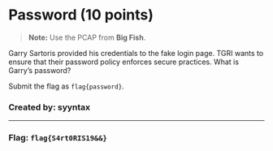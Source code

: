 <h1>Password (10 points)</h1>
<blockquote><strong>Note:</strong> Use the PCAP from <b>Big Fish</b>.</blockquote>
<p> Garry Sartoris provided his credentials to the fake login page. TGRI wants to ensure that their password policy enforces secure practices. What is Garry’s password?</p>
<p>Submit the flag as <code>flag{password}</code>.</p>
<h3> Created by: <b>syyntax</b></h3>
<hr>

<h3>Flag: <code>flag{S4rt0RIS19&&}</code></h3>
